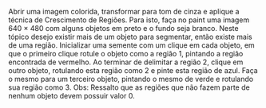 Abrir uma imagem colorida, transformar para tom de cinza e aplique a técnica de Crescimento de Regiões. Para isto, faça no paint uma imagem 640 × 480 com alguns objetos em preto e o fundo seja branco. Neste tópico desejo existir mais de um objeto para segmentar, então existe mais de uma região. Inicializar uma semente com um clique em cada objeto, em que o primeiro clique rotule o objeto como a região 1, pintando a região encontrada de vermelho. Ao terminar de delimitar a região 2, clique em outro objeto, rotulando esta região como 2 e pinte esta região de azul. Faça o mesmo para um terceiro objeto, pintando o mesmo de verde e rotulando sua região como 3. Obs: Ressalto que as regiões que não fazem parte de nenhum objeto devem possuir valor 0.
